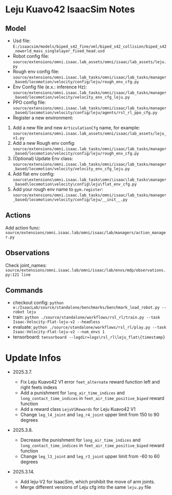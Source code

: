 # Leju Kuavo42 IsaacSim Notes
## Model
- Usd file: `E:/isaacsim/models/biped_s42_fine/xml/biped_s42_collision/biped_s42_noworld_mass_singlelayer_fixed_head.usd`
- Robot config file: `source/extensions/omni.isaac.lab_assets/omni/isaac/lab_assets/leju.py`
- Rough env config file: `source/extensions/omni.isaac.lab_tasks/omni/isaac/lab_tasks/manager_based/locomotion/velocity/config/leju/rough_env_cfg.py`
- Env Config file (e.x.: inference Hz): `source/extensions/omni.isaac.lab_tasks/omni/isaac/lab_tasks/manager_based/locomotion/velocity/velocity_env_cfg_leju.py`
- PPO config file: `source/extensions/omni.isaac.lab_tasks/omni/isaac/lab_tasks/manager_based/locomotion/velocity/config/leju/agents/rsl_rl_ppo_cfg.py`
- Register a new environment:
1. Add a new file and new `ArticulationCfg` name, for example: `source/extensions/omni.isaac.lab_assets/omni/isaac/lab_assets/leju_v1.py`
2. Add a new Rough env config: `source/extensions/omni.isaac.lab_tasks/omni/isaac/lab_tasks/manager_based/locomotion/velocity/config/leju/rough_env_cfg.py`
3. (Optional) Update Env class: `source/extensions/omni.isaac.lab_tasks/omni/isaac/lab_tasks/manager_based/locomotion/velocity/velocity_env_cfg_leju.py`
4. Add flat env config: `source\extensions\omni.isaac.lab_tasks\omni\isaac\lab_tasks\manager_based\locomotion\velocity\config\leju\flat_env_cfg.py`
5. Add your rough env name to `gym.register`: `source/extensions/omni.isaac.lab_tasks/omni/isaac/lab_tasks/manager_based/locomotion/velocity/config/leju/__init__.py`

## Actions
Add action func: `source/extensions/omni.isaac.lab/omni/isaac/lab/managers/action_manager.py`

## Observations
Check joint_names: `source/extensions/omni.isaac.lab/omni/isaac/lab/envs/mdp/observations.py:121 line`

## Commands
- checkout config: `python e:/IsaacLab/source/standalone/benchmarks/benchmark_load_robot.py --robot leju`
- train: `python ./source/standalone/workflows/rsl_rl/train.py --task Isaac-Velocity-Flat-leju-v2 --headless`
- evaluate: `python ./source/standalone/workflows/rsl_rl/play.py --task Isaac-Velocity-Flat-leju-v2 --num_envs 1`
- tensorboard: `tensorboard --logdir=logs\rsl_rl\leju_flat\{timestamp}`

# Update Infos
- 2025.3.7.
    - Fix Leju Kuavo42 V1 error `feet_alternate` reward function left and right feets indexs
    - Add a punishment for `long_air_time_indices` and `long_contact_time_indices` in `feet_air_time_positive_biped` reward function
    - Add a reward class `LejuV1Rewards` for Leju Kuavo42 V1
    - Change `leg_l4_joint` and `leg_r4_joint` upper limit from 150 to 90 degrees

- 2025.3.8.
    - Decrease the punishment for `long_air_time_indices` and `long_contact_time_indices` in `feet_air_time_positive_biped` reward function
    - Change `leg_l3_joint` and `leg_r3_joint` upper limit from -60 to 60 degrees

- 2025.3.14.
    - Add leju-V2 for IsaacSim, which prohibit the move of arm joints.
    - Merge different versions of Leju cfg into the same `leju.py` file